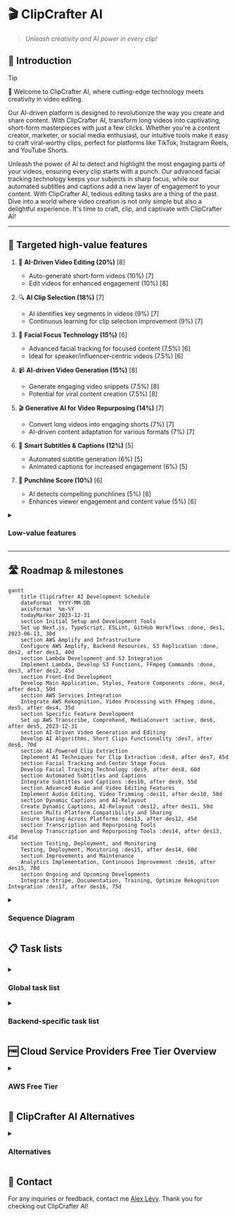 # 🎬 ClipCrafter AI

> _Unleash creativity and AI power in every clip!_

## 🏁 Introduction

> [!TIP]
> 👋 Welcome to ClipCrafter AI, where cutting-edge technology meets creativity in video editing.
>
> Our AI-driven platform is designed to revolutionize the way you create and share content. With ClipCrafter AI, transform long videos into captivating, short-form masterpieces with just a few clicks. Whether you're a content creator, marketer, or social media enthusiast, our intuitive tools make it easy to craft viral-worthy clips, perfect for platforms like TikTok, Instagram Reels, and YouTube Shorts.
>
> Unleash the power of AI to detect and highlight the most engaging parts of your videos, ensuring every clip starts with a punch. Our advanced facial tracking technology keeps your subjects in sharp focus, while our automated subtitles and captions add a new layer of engagement to your content. With ClipCrafter AI, tedious editing tasks are a thing of the past. Dive into a world where video creation is not only simple but also a delightful experience. It's time to craft, clip, and captivate with ClipCrafter AI!

---

## 🎯 Targeted high-value features

1. 🎥 **AI-Driven Video Editing (20%)** [8]

   - Auto-generate short-form videos (10%) [7]
   - Edit videos for enhanced engagement (10%) [8]

2. 🔍 **AI Clip Selection (18%)** [7]

   - AI identifies key segments in videos (9%) [7]
   - Continuous learning for clip selection improvement (9%) [7]

3. 🧔 **Facial Focus Technology (15%)** [6]

   - Advanced facial tracking for focused content (7.5%) [6]
   - Ideal for speaker/influencer-centric videos (7.5%) [6]

4. 📹 **AI-driven Video Generation (15%)** [8]

   - Generate engaging video snippets (7.5%) [8]
   - Potential for viral content creation (7.5%) [8]

5. 🎬 **Generative AI for Video Repurposing (14%)** [7]

   - Convert long videos into engaging shorts (7%) [7]
   - AI-driven content adaptation for various formats (7%) [7]

6. 📝 **Smart Subtitles & Captions (12%)** [5]

   - Automated subtitle generation (6%) [5]
   - Animated captions for increased engagement (6%) [5]

7. 🎯 **Punchline Score (10%)** [6]

   - AI detects compelling punchlines (5%) [6]
   - Enhances viewer engagement and content value (5%) [6]

<details>
<summary>

### Low-value features

</summary>

8. 🔄 **AI Feedback Loop (9%)** [7]

   - AI improves highlight recommendations (4.5%) [7]
   - Adapts to viewer preferences and trends (4.5%) [7]

9. 🎧 **Enhanced Audio-Video Sync (10%)** [5]

   - Advanced audio editing features (5%) [5]
   - Seamless synchronization with video (5%) [5]

10. 💬 **Responsive Captions & Layout (8%)** [6]

    - Dynamic captions for diverse content (4%) [6]
    - AI-driven layout for optimal viewing (4%) [6]

11. 🔄 **YouTube Link Conversion (8%)** [6]

    - Converts YouTube content for social media (4%) [6]
    - Streamlines content sharing across platforms (4%) [6]

12. 📊 **Content Performance Analytics (10%)** [7]

    - Track viewer engagement and metrics (5%) [7]
    - Optimize content based on analytics insights (5%) [7]

13. 🌍 **Global Audience Reach (9%)** [7]

    - Localization features for global audience (4.5%) [7]
    - Multi-language support for wider accessibility (4.5%) [7]

14. 🔄 **Cross-Platform Sharing (7%)** [5]

    - Easy sharing on social media platforms (3.5%) [5]
    - Supports multiple video formats and aspect ratios (3.5%) [5]

15. 🤖 **Automated Content Moderation (8%)** [7]

    - AI-driven moderation for content quality (4%) [7]
    - Ensure compliance with platform guidelines (4%) [7]

16. 🎨 **Creative Editing Tools (7%)** [6]

    - Wide range of creative editing options (3.5%) [6]
    - User-friendly interface for non-professionals (3.5%) [6]

17. 🌐 **Multi-Platform Streaming (6%)** [6]

    - Stream to various platforms with custom branding (3%) [6]
    - Audience participation and interaction features (3%) [6]

18. 📈 **SEO Optimization for Videos (6%)** [6]

    - Enhance video discoverability on search engines (3%) [6]
    - Tools for optimizing video titles, descriptions, and tags (3%) [6]

19. 📝 **Video Transcription Tools (5%)** [4]

    - Transcribe video content for repurposing (2.5%) [4]
    - Convert content into different formats (2.5%) [4]

20. 🌟 **Unlimited High-Quality Exports (5%)** [4]
    - High-quality video exports (2.5%) [4]
    - No limit on the number of exports (2.5%) [4]

This list now includes a core for each feature, providing insight into the complexity of implementation for each aspect of the product.

</details>

---

## 🛣️ Roadmap & milestones

```mermaid
gantt
    title ClipCrafter AI Development Schedule
    dateFormat  YYYY-MM-DD
    axisFormat  %m-%Y
    todayMarker 2023-12-31
    section Initial Setup and Development Tools
    Set up Next.js, TypeScript, ESLint, GitHub Workflows :done, des1, 2023-06-13, 30d
    section AWS Amplify and Infrastructure
    Configure AWS Amplify, Backend Resources, S3 Replication :done, des2, after des1, 40d
    section Lambda Development and S3 Integration
    Implement Lambda, Develop S3 Functions, FFmpeg Commands :done, des3, after des2, 45d
    section Front-End Development
    Develop Main Application, Styles, Feature Components :done, des4, after des3, 50d
    section AWS Services Integration
    Integrate AWS Rekognition, Video Processing with FFmpeg :done, des5, after des4, 35d
    section Specific Feature Development
    Set up AWS Transcribe, Comprehend, MediaConvert :active, des6, after des5, 2023-12-31
    section AI-Driven Video Generation and Editing
    Develop AI Algorithms, Short Clips Functionality :des7, after des6, 70d
    section AI-Powered Clip Extraction
    Implement AI Techniques for Clip Extraction :des8, after des7, 65d
    section Facial Tracking and Center Stage Focus
    Develop Facial Tracking Technology :des9, after des8, 60d
    section Automated Subtitles and Captions
    Integrate Subtitles and Captions :des10, after des9, 55d
    section Advanced Audio and Video Editing Features
    Implement Audio Editing, Video Trimming :des11, after des10, 50d
    section Dynamic Captions and AI-Relayout
    Create Dynamic Captions, AI-Relayout :des12, after des11, 50d
    section Multi-Platform Compatibility and Sharing
    Ensure Sharing Across Platforms :des13, after des12, 45d
    section Transcription and Repurposing Tools
    Develop Transcription and Repurposing Tools :des14, after des13, 45d
    section Testing, Deployment, and Monitoring
    Testing, Deployment, Monitoring :des15, after des14, 60d
    section Improvements and Maintenance
    Analytics Implementation, Continuous Improvement :des16, after des15, 70d
    section Ongoing and Upcoming Developments
    Integrate Stripe, Documentation, Training, Optimize Rekognition Integration :des17, after des16, 75d
```


<details>
<summary>

### Sequence Diagram

</summary>

```mermaid
sequenceDiagram
    participant User
    participant FrontEnd
    participant AWSAmplify
    participant Lambda
    participant S3
    participant Rekognition
    User->>FrontEnd: Access Application
    FrontEnd->>AWSAmplify: Request Services
    AWSAmplify->>Lambda: Trigger Functions
    Lambda->>S3: Access Video Data
    S3->>Rekognition: Send Video for Analysis
    Rekognition->>Lambda: Return Analysis Results
    Lambda->>FrontEnd: Send Processed Data
    FrontEnd->>User: Display Results
```

</details>

## 📋 Task lists

<details>
<summary>

### Global task list

</summary>

1. **Initial Setup and Development Tools**

   - [x] Set up the Next.js environment for front-end development.
   - [x] Configure TypeScript for Lambda code.
   - [x] Set up ESLint for code analysis.
   - [x] Establish GitHub workflows for code quality checks.

2. **AWS Amplify and Infrastructure**

   - [x] Initial configuration of AWS Amplify for the project.
   - [x] Configure backend resources with Amplify (API, Auth, Storage).
   - [x] Set up automatic multi-region S3 bucket replication to handle the London region for Rekognition.

3. **Lambda Development and S3 Integration**

   - [x] Implement automatic Lambda trigger on S3 file upload.
   - [x] Develop the `download` function in S3 with progress information.
   - [x] Create FFmpeg commands with batch processing for optimization.
   - [x] Utilize `ffmpeg concatList.txt` for video concatenation.
   - [x] Implement `StatusUploader` for managing operation statuses.
   - [x] Configure AWS SAM for running Lambda locally with Docker during development.

4. **Front-End Development**

   - [x] Develop the main application structure (`Main.tsx`, `layout.tsx`, `page.tsx`).
   - [x] Implement global styles (`globals.css`).
   - [x] Develop feature components (`Features.tsx`).
   - [x] Use Amplify UI React library for user interface.

5. **AWS Services Integration**

   - [x] Integrate AWS Rekognition for video analysis.
   - [x] Use `ffmpeg getCmd` with blurred background for video processing.

6. **Specific Feature Development**

   - [ ] Set up AWS Transcribe for automatic transcription.
   - [ ] Use AWS Comprehend to analyze transcribed text.
   - [ ] Transition from Lambda FFmpeg Layer to AWS MediaConvert Jobs.
   - [ ] Embed generated subtitles into the video using AWS MediaConvert.
   - [ ] Design an AWS Step Functions workflow to automate the process.

7. **🎥 AI-Driven Video Generation and Editing**

   - [ ] Develop AI algorithms for automatic video generation and editing.
   - [ ] Create functionality to transform long-form videos into short clips for social media platforms.

8. **🔍 AI-Powered Clip Extraction**

   - [ ] Implement AI techniques for identifying and extracting key segments from longer videos.
   - [ ] Set up an AI feedback loop for improved clip selection.

9. **🧔 Facial Tracking and Center Stage Focus**

   - [ ] Develop facial tracking technology for content focusing on speakers or influencers.

10. **📝 Automated Subtitles and Captions**

    - [ ] Integrate automated and animated subtitles and captions.

11. **🎧 Advanced Audio and Video Editing Features**

    - [ ] Implement advanced audio editing and synchronization features.
    - [ ] Develop an intuitive interface for video trimming, clipping, and editing.

12. **💬 Dynamic Captions and AI-Relayout**

    - [ ] Create dynamic captions responsive to video content.
    - [ ] Implement AI-relayout for optimal viewing on different platforms.

13. **🔄 Multi-Platform Compatibility and Sharing**

    - [ ] Ensure easy sharing of videos across various social media platforms.
    - [ ] Support multiple video formats and aspect ratios.

14. **📝 Transcription and Repurposing Tools**

    - [ ] Develop tools for video content transcription and repurposing.

15. **Testing, Deployment, and Monitoring**

    - [ ] Conduct comprehensive testing of the entire pipeline.
    - [ ] Adjust configurations based on test results for optimal performance.
    - [ ] Deploy the solution in a production environment.
    - [ ] Set up system performance monitoring and alerts.

16. **Improvements and Maintenance**

    - [ ] Implement analytics to measure the effectiveness of video processing.
    - [ ] Continuously improve the system based on user feedback and analytics data.

17. **Ongoing and Upcoming Developments**
    - [ ] (In progress) Integrate Stripe for payments.
    - [ ] (To do) Create documentation for the system and its components.
    - [ ] (To do) Train team members or end-users on how to use the system effectively.
    - [ ] Integrate AWS Rekognition's segment detection API into your video processing pipeline.
    - [ ] Develop a system to parse and interpret the output from Rekognition for identifying key video segments.
    - [ ] Automate the video editing process based on the segments identified by Rekognition.
    - [ ] Test and optimize the integration for accuracy and efficiency.

This list includes the tasks necessary to develop the new AI-driven video editing features, ensuring a comprehensive approach to building a versatile and user-friendly video editing platform.

</details>

<details>
<summary>
  
### Backend-specific task list

</summary>

1. 📤 **StatusUploader.ts**

   - [x] Implement basic structure of `StatusUploader` class.
   - [ ] Review and optimize error handling in `StatusUploader` class.
   - [ ] Add unit tests for different scenarios (e.g., successful upload, failed upload).
   - [ ] Consider implementing a retry mechanism for failed S3 operations.
   - [ ] Document the class methods for better maintainability.

2. ⚙️ **config.ts**

   - [x] Define basic configuration structure.
   - [ ] Validate configuration values (e.g., check for valid region, thresholds).
   - [ ] Consider using environment variables for sensitive data.
   - [ ] Add comments to explain each configuration option.

3. 📄 **event.json**

   - [x] Create a basic event JSON structure for testing.
   - [ ] Create additional test event JSON files for different scenarios.
   - [ ] Validate the structure of the event in your Lambda function to handle malformed events.

4. 📊 **getData.ts**

   - [x] Extract data from Lambda S3 event.
   - [ ] Implement more robust error handling and logging.
   - [ ] Optimize the data extraction logic for efficiency.
   - [ ] Add comments to clarify the purpose of each step in the data extraction process.

5. 🚀 **index.ts**

   - [x] Set up the main Lambda handler function.
   - [ ] Refactor the handler for better readability and maintainability.
   - [ ] Implement more detailed logging for each step of the process.
   - [ ] Add error handling for each external call (e.g., S3, Rekognition).

6. 📝 **logger.ts**

   - [x] Create a basic logging function.
   - [ ] Extend the logger functionality to support different log levels (e.g., info, warn, error).
   - [ ] Implement a mechanism to toggle logging on/off based on environment variables.

7. 📈 **qlip-crop-model-out.json**

   - [x] Provide a sample output model JSON.
   - [ ] Validate the JSON structure to ensure it meets your application's requirements.
   - [ ] Consider moving model output data to a more secure storage if it contains sensitive information.

8. 👁️ **rekognition.ts**

   - [x] (Assuming) Basic AWS Rekognition integration.
   - [ ] Implement error handling and logging for AWS Rekognition calls.
   - [ ] Optimize Rekognition interactions for performance and cost.
   - [ ] Add unit tests for the Rekognition integration.

9. 🌐 **s3.ts**

   - [x] Implement basic S3 upload and download functions.
   - [ ] Implement more comprehensive error handling for S3 operations.
   - [ ] Optimize file upload/download methods for large files.
   - [ ] Add functionality to handle different S3 event types.

10. ✅ **getData.test.ts**

    - [x] Basic unit tests for `getData` function.
    - [ ] Add more test cases covering edge cases and error scenarios.
    - [ ] Implement mock objects for S3 to test without AWS dependencies.
    - [ ] Review and improve the assertions for better test coverage.

11. 🎥 **video.test.ts**

    - [x] (Assuming) Basic structure for video processing tests.
    - [ ] Write unit tests for video processing logic.
    - [ ] Mock external dependencies (e.g., file system, AWS services) in tests.
    - [ ] Ensure tests cover both successful and failure scenarios.

12. 🧩 **types.ts**, **utils.ts**, **video.ts**
    - [x] Basic types, utility functions, and video processing logic.
    - [ ] For `types.ts`: Document each type/interface for clarity.
    - [ ] For `utils.ts`: Add error handling in utility functions.
    - [ ] For `video.ts`: Optimize video processing functions for performance.
    - [ ] Add unit tests for utility functions and video processing logic.

</details>

## 🆓 Cloud Service Providers Free Tier Overview

<details>
<summary>

### AWS Free Tier

</summary>

- **Transcribe**: 60 minutes per month for 12 months.
- **Amplify**: 1,000 build & deploy minutes per month; 5GB hosting, and 15GB outbound data transfer per month.
- **Rekognition**: 5,000 images per month or 1,000 minutes of video processed per month for 12 months.
- **MediaConvert**: 20 minutes of video conversion per month.
- **Comprehend**: 50K units of text (5M characters) for text analysis per month for 12 months.
- **Lambda**: 1 million free requests and 400,000 GB-seconds of compute time per month.
- **S3**: 5GB of standard storage, 20,000 GET requests, and 2,000 PUT requests per month for 12 months.
- **AMPLIFY STUDIO**: Included in the Amplify Free Tier.
- **AMPLIFY CLI**: Free to use, costs depend on the AWS resources used.
- **AMPLIFY LIBRARIES**: Free to use, costs depend on the AWS resources used.
- **API Gateway**: 1 million API calls per month for 12 months.
- **AppSync**: 250K queries per month and 250K real-time data records per month for 12 months.
- **CloudFront**: 50GB data out and 2,000,000 HTTP or HTTPS requests per month for 12 months.
- **Cognito**: 50,000 active users per month for Amazon Cognito User Pools.
- **DynamoDB**: 25GB of storage, 25 read capacity units, and 25 write capacity units; 2.5 million stream read requests per month for 12 months.
- **Elasticsearch**: 750 hours of t2.small.elasticsearch instance per month for 12 months.
- **Kinesis**: 1 shard of Kinesis Data Stream for 12 months.
- **Lex**: 10,000 text requests or 5,000 voice requests per month for 12 months.
- **Location Service**: 25,000 map requests per month and 25,000 positioning requests per month for 12 months.
- **Pinpoint**: 5,000 targeted users per month; 1M push notifications.

</details>

## 👀 ClipCrafter AI Alternatives

<details>
<summary>
  
### Alternatives

</summary>

### Klap.app

- **AI-driven Video Generation:** Creates engaging snippets from videos, potentially viral
- **AI-powered Video Editing:** Automatically generates TikToks, Reels, and Shorts from long-form YouTube content
- **YouTube Link Conversion:** Converts YouTube videos into short-form videos for social platforms

### Qlip.ai

- **Punchline Score:** AI detects compelling punchlines within the video
- **AI Feedback Loop:** Improves highlight recommendations over time
- **AI-Powered Clipping:** Extracts short clips from long videos

### Vizard.ai

- **Transcription and Editing:** Streamlines video content creation and repurposing
- **Automated Video Editing:** Simplifies the video editing process
- **Audio Editing and Sync:** Advanced audio editing features and seamless syncing with visuals

### 2short.ai

- **Captivating Facial Tracking:** Keeps the subject at the center with facial tracking
- **Effortless Animated Subtitles:** Adds animated subtitles to videos
- **Automated Clip Generation:** Extracts engaging segments from longer videos

### Opus.pro

- **Generative AI for Video Repurposing:** Converts long videos into shorts
- **Dynamic Captions and AI-Relayout:** Offers features like dynamic captions for enhanced viewer engagement
- **Multi-Platform Streaming:** Facilitates streaming to various platforms with custom branding and audience participation

</details>

## 📇 Contact

For any inquiries or feedback, contact me [Alex Lévy](mailto:alexlevy0@gmail.com).
Thank you for checking out ClipCrafter AI!
